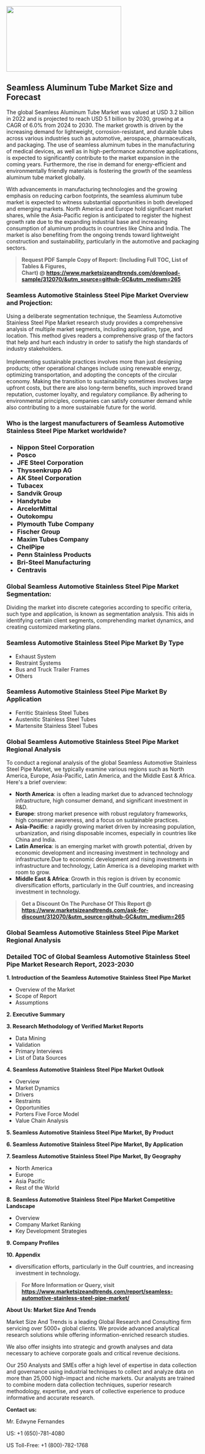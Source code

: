 <p><img class="alignnone size-medium wp-image-20088" src="https://ffe5etoiles.com/wp-content/uploads/2024/12/MST1-300x171.png" alt="" width="300" height="171" /></p><h2>Seamless Aluminum Tube Market Size and Forecast</h2><p>The global Seamless Aluminum Tube Market was valued at USD 3.2 billion in 2022 and is projected to reach USD 5.1 billion by 2030, growing at a CAGR of 6.0% from 2024 to 2030. The market growth is driven by the increasing demand for lightweight, corrosion-resistant, and durable tubes across various industries such as automotive, aerospace, pharmaceuticals, and packaging. The use of seamless aluminum tubes in the manufacturing of medical devices, as well as in high-performance automotive applications, is expected to significantly contribute to the market expansion in the coming years. Furthermore, the rise in demand for energy-efficient and environmentally friendly materials is fostering the growth of the seamless aluminum tube market globally.</p><p>With advancements in manufacturing technologies and the growing emphasis on reducing carbon footprints, the seamless aluminum tube market is expected to witness substantial opportunities in both developed and emerging markets. North America and Europe hold significant market shares, while the Asia-Pacific region is anticipated to register the highest growth rate due to the expanding industrial base and increasing consumption of aluminum products in countries like China and India. The market is also benefiting from the ongoing trends toward lightweight construction and sustainability, particularly in the automotive and packaging sectors.</p></p><blockquote id="" class=""><strong>Request PDF Sample Copy of Report: (Including Full TOC, List of Tables &amp; Figures, Chart)&nbsp;@&nbsp;<strong><a href="https://www.marketsizeandtrends.com/download-sample/312070/&utm_source=github-GC&utm_medium=265" target="_blank">https://www.marketsizeandtrends.com/download-sample/312070/&utm_source=github-GC&utm_medium=265</a></strong></strong></blockquote><h3 id="" class="">Seamless Automotive Stainless Steel Pipe Market&nbsp;Overview and Projection:</h3><p id="" class="">Using a deliberate segmentation technique, the Seamless Automotive Stainless Steel Pipe Market research study provides a comprehensive analysis of multiple market segments, including application, type, and location. This method gives readers a comprehensive grasp of the factors that help and hurt each industry in order to satisfy the high standards of industry stakeholders. <br /> <br />Implementing sustainable practices involves more than just designing products; other operational changes include using renewable energy, optimizing transportation, and adopting the concepts of the circular economy. Making the transition to sustainability sometimes involves large upfront costs, but there are also long-term benefits, such improved brand reputation, customer loyalty, and regulatory compliance. By adhering to environmental principles, companies can satisfy consumer demand while also contributing to a more sustainable future for the world.</p><h3 id="" class="">Who is the largest manufacturers of&nbsp;Seamless Automotive Stainless Steel Pipe Market worldwide?</h3><h3 class=""><p><ul><li>Nippon Steel Corporation </li><li> Posco </li><li> JFE Steel Corporation </li><li> Thyssenkrupp AG </li><li> AK Steel Corporation </li><li> Tubacex </li><li> Sandvik Group </li><li> Handytube </li><li> ArcelorMittal </li><li> Outokompu </li><li> Plymouth Tube Company </li><li> Fischer Group </li><li> Maxim Tubes Company </li><li> ChelPipe </li><li> Penn Stainless Products </li><li> Bri-Steel Manufacturing </li><li> Centravis</li></ul></p></h3><h3 id="" class="">Global&nbsp;Seamless Automotive Stainless Steel Pipe Market Segmentation:</h3><p id="" class="">Dividing the market into discrete categories according to specific criteria, such type and application, is known as segmentation analysis. This aids in identifying certain client segments, comprehending market dynamics, and creating customized marketing plans.</p><h3 id="" class="">Seamless Automotive Stainless Steel Pipe Market&nbsp;By Type</h3><p><p><ul><li>Exhaust System</li><li> Restraint Systems</li><li> Bus and Truck Trailer Frames</li><li> Others</p></li></ul></p></p><h3 id="" class="">Seamless Automotive Stainless Steel Pipe Market&nbsp;By Application</h3><p class=""><p><ul><li>Ferritic Stainless Steel Tubes</li><li> Austenitic Stainless Steel Tubes</li><li> Martensite Stainless Steel Tubes</li></ul></p></p><h3 id="" class="">Global Seamless Automotive Stainless Steel Pipe Market Regional Analysis</h3><p id="" class="">To conduct a regional analysis of the global Seamless Automotive Stainless Steel Pipe Market, we typically examine various regions such as North America, Europe, Asia-Pacific, Latin America, and the Middle East &amp; Africa. Here's a brief overview:</p><ul><li><strong>North America</strong>: is often a leading market due to advanced technology infrastructure, high consumer demand, and significant investment in R&amp;D.</li><li><strong>Europe</strong>: strong market presence with robust regulatory frameworks, high consumer awareness, and a focus on sustainable practices.</li><li><strong>Asia-Pacific</strong>: a rapidly growing market driven by increasing population, urbanization, and rising disposable incomes, especially in countries like China and India.</li><li><strong>Latin America</strong>: is an emerging market with growth potential, driven by economic development and increasing investment in technology and infrastructure.Due to economic development and rising investments in infrastructure and technology, Latin America is a developing market with room to grow.</li><li><strong>Middle East &amp; Africa</strong>: Growth in this region is driven by economic diversification efforts, particularly in the Gulf countries, and increasing investment in technology.</li></ul><blockquote id="" class=""><strong>Get a Discount On The Purchase Of This Report @ <strong><a href="https://www.marketsizeandtrends.com/ask-for-discount/312070/&utm_source=github-GC&utm_medium=265" target="_blank">https://www.marketsizeandtrends.com/ask-for-discount/312070/&utm_source=github-GC&utm_medium=265</a></strong></strong></blockquote><h3 id="" class="">Global Seamless Automotive Stainless Steel Pipe Market Regional Analysis</h3><h3 id="" class="">Detailed TOC of Global Seamless Automotive Stainless Steel Pipe Market Research Report, 2023-2030</h3><p id="" class=""><strong>1. Introduction of the Seamless Automotive Stainless Steel Pipe Market</strong></p><ul><li>Overview of the Market</li><li>Scope of Report</li><li>Assumptions</li></ul><p id="" class=""><strong>2. Executive Summary</strong></p><p id="" class=""><strong>3. Research Methodology of Verified Market Reports</strong></p><ul><li>Data Mining</li><li>Validation</li><li>Primary Interviews</li><li>List of Data Sources</li></ul><p id="" class=""><strong>4. Seamless Automotive Stainless Steel Pipe Market Outlook</strong></p><ul><li>Overview</li><li>Market Dynamics</li><li>Drivers</li><li>Restraints</li><li>Opportunities</li><li>Porters Five Force Model</li><li>Value Chain Analysis</li></ul><p id="" class=""><strong>5. Seamless Automotive Stainless Steel Pipe Market, By Product</strong></p><p id="" class=""><strong>6. Seamless Automotive Stainless Steel Pipe Market, By Application</strong></p><p id="" class=""><strong>7. Seamless Automotive Stainless Steel Pipe Market, By Geography</strong></p><ul><li>North America</li><li>Europe</li><li>Asia Pacific</li><li>Rest of the World</li></ul><p id="" class=""><strong>8. Seamless Automotive Stainless Steel Pipe Market Competitive Landscape</strong></p><ul><li>Overview</li><li>Company Market Ranking</li><li>Key Development Strategies</li></ul><p id="" class=""><strong>9. Company Profiles</strong></p><p id="" class=""><strong>10. Appendix</strong></p><ul><li>diversification efforts, particularly in the Gulf countries, and increasing investment in technology.</li></ul><blockquote id="" class=""><strong>For More Information or Query, visit <strong><strong><a href="https://www.marketsizeandtrends.com/report/seamless-automotive-stainless-steel-pipe-market/" target="_blank">https://www.marketsizeandtrends.com/report/seamless-automotive-stainless-steel-pipe-market/</a></strong></strong></strong></blockquote><p id="" class=""><strong>About Us: Market Size And Trends</strong></p><p id="" class="">Market Size And Trends is a leading Global Research and Consulting firm servicing over 5000+ global clients. We provide advanced analytical research solutions while offering information-enriched research studies.</p><p id="" class="">We also offer insights into strategic and growth analyses and data necessary to achieve corporate goals and critical revenue decisions.</p><p id="" class="">Our 250 Analysts and SMEs offer a high level of expertise in data collection and governance using industrial techniques to collect and analyze data on more than 25,000 high-impact and niche markets. Our analysts are trained to combine modern data collection techniques, superior research methodology, expertise, and years of collective experience to produce informative and accurate research.</p><p id="" class=""><strong>Contact us:</strong></p><p id="" class="">Mr. Edwyne Fernandes</p><p id="" class="">US: +1 (650)-781-4080</p><p id="" class="">US Toll-Free: +1 (800)-782-1768</p>
